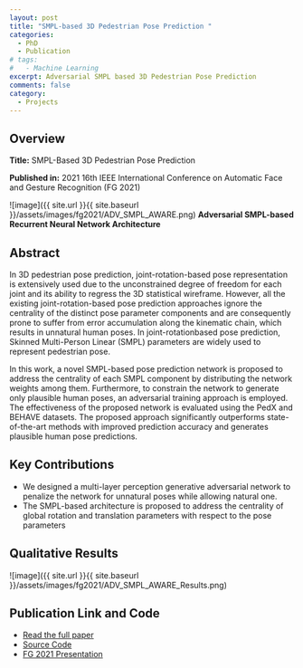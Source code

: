 ```yaml
---
layout: post
title: "SMPL-based 3D Pedestrian Pose Prediction "
categories:
  - PhD
  - Publication
# tags:
#   - Machine Learning
excerpt: Adversarial SMPL based 3D Pedestrian Pose Prediction
comments: false
category: 
  - Projects
---
```


## Overview
**Title:** SMPL-Based 3D Pedestrian Pose Prediction

**Published in:** 2021 16th IEEE International Conference on Automatic Face and Gesture Recognition (FG 2021)

![image]({{ site.url }}{{ site.baseurl }}/assets/images/fg2021/ADV_SMPL_AWARE.png)
**Adversarial SMPL-based Recurrent Neural Network Architecture**


## Abstract
In 3D pedestrian pose prediction, joint-rotation-based pose representation is extensively used due to the unconstrained degree of freedom for each joint and its ability to regress the 3D statistical wireframe. However, all the existing joint-rotation-based pose prediction approaches ignore the centrality of the distinct pose parameter components and are consequently prone to suffer from error accumulation along the kinematic chain, which results in unnatural human poses. In joint-rotationbased pose prediction, Skinned Multi-Person Linear (SMPL) parameters are widely used to represent pedestrian pose.

In this work, a novel SMPL-based pose prediction network is proposed to address the centrality of each SMPL component by distributing the network weights among them. Furthermore, to constrain the network to generate only plausible human poses, an adversarial training approach is employed. The effectiveness of the proposed network is evaluated using the PedX and BEHAVE datasets. The proposed approach significantly outperforms state-of-the-art methods with improved prediction accuracy and generates plausible human pose predictions.

## Key Contributions
- We designed a multi-layer perception generative adversarial network to penalize the network for unnatural poses while allowing natural one.
- The SMPL-based architecture is proposed to address the centrality of global rotation and translation parameters with respect to the pose parameters

## Qualitative Results
![image]({{ site.url }}{{ site.baseurl }}/assets/images/fg2021/ADV_SMPL_AWARE_Results.png)

## Publication Link and Code
- <a href="https://arrow.tudublin.ie/cgi/viewcontent.cgi?article=1374&context=scschcomcon" target="_blank">Read the full paper</a>
- <a href="https://github.com/anilkunchalaece/ADV-SA-LSTM" target="_blank">Source Code</a>
- <a href="https://youtu.be/OeOTEcbYsrI" target="_blank">FG 2021 Presentation</a>